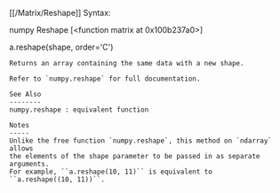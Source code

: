 [[/Matrix/Reshape]]
Syntax:

  numpy Reshape [<function matrix at 0x100b237a0>]

a.reshape(shape, order='C')

    Returns an array containing the same data with a new shape.

    Refer to `numpy.reshape` for full documentation.

    See Also
    --------
    numpy.reshape : equivalent function

    Notes
    -----
    Unlike the free function `numpy.reshape`, this method on `ndarray` allows
    the elements of the shape parameter to be passed in as separate arguments.
    For example, ``a.reshape(10, 11)`` is equivalent to
    ``a.reshape((10, 11))``.